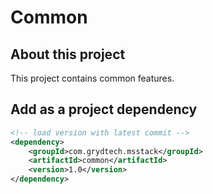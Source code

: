 # Common
## About this project
This project contains common features.

## Add as a project dependency
```xml
<!-- load version with latest commit -->
<dependency>
    <groupId>com.grydtech.msstack</groupId>
    <artifactId>common</artifactId>
    <version>1.0</version>
</dependency>
```